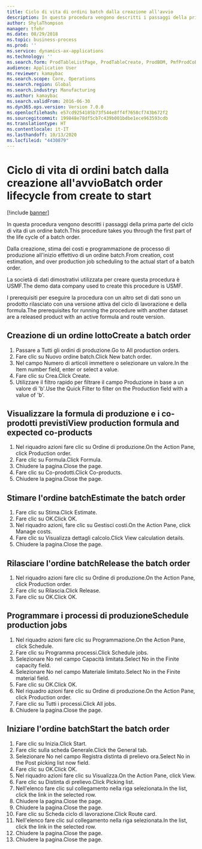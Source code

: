```yaml
---
title: Ciclo di vita di ordini batch dalla creazione all'avvio
description: In questa procedura vengono descritti i passaggi della prima parte del ciclo di vita di un ordine batch.
author: ShylaThompson
manager: tfehr
ms.date: 08/29/2018
ms.topic: business-process
ms.prod: ''
ms.service: dynamics-ax-applications
ms.technology: ''
ms.search.form: ProdTableListPage, ProdTableCreate, ProdBOM, PmfProdCoBy, ProdParmCostEstimation, ProdCalcTrans, ProdParmRelease, ProdSchedule, ProdRouteJob, ProdParmStartUp, ProdJournalTransBOM, ProdJournalTransRoute
audience: Application User
ms.reviewer: kamaybac
ms.search.scope: Core, Operations
ms.search.region: Global
ms.search.industry: Manufacturing
ms.author: kamaybac
ms.search.validFrom: 2016-06-30
ms.dyn365.ops.version: Version 7.0.0
ms.openlocfilehash: e57cd9254185b73f544e8ff4f7658cf743b672f2
ms.sourcegitcommit: 199848e78df5cb7c439b001bdbe1ece963593cdb
ms.translationtype: HT
ms.contentlocale: it-IT
ms.lasthandoff: 10/13/2020
ms.locfileid: "4430879"
---
```

# <a name="batch-order-lifecycle-from-create-to-start"></a><span data-ttu-id="d3388-103">Ciclo di vita di ordini batch dalla creazione all'avvio</span><span class="sxs-lookup"><span data-stu-id="d3388-103">Batch order lifecycle from create to start</span></span>

[!include [banner](../../includes/banner.md)]

<span data-ttu-id="d3388-104">In questa procedura vengono descritti i passaggi della prima parte del ciclo di vita di un ordine batch.</span><span class="sxs-lookup"><span data-stu-id="d3388-104">This procedure takes you through the first part of the life cycle of a batch order.</span></span>

<span data-ttu-id="d3388-105">Dalla creazione, stima dei costi e programmazione de processo di produzione all'inizio effettivo di un ordine batch.</span><span class="sxs-lookup"><span data-stu-id="d3388-105">From creation, cost estimation, and over production job scheduling to the actual start of a batch order.</span></span>



<span data-ttu-id="d3388-106">La società di dati dimostrativi utilizzata per creare questa procedura è USMF.</span><span class="sxs-lookup"><span data-stu-id="d3388-106">The demo data company used to create this procedure is USMF.</span></span> 



<span data-ttu-id="d3388-107">I prerequisiti per eseguire la procedura con un altro set di dati sono un prodotto rilasciato con una versione attiva del ciclo di lavorazione e della formula.</span><span class="sxs-lookup"><span data-stu-id="d3388-107">The prerequisites for running the procedure with another dataset are a released product with an active formula and route version.</span></span>


## <a name="create-a-batch-order"></a><span data-ttu-id="d3388-108">Creazione di un ordine lotto</span><span class="sxs-lookup"><span data-stu-id="d3388-108">Create a batch order</span></span>
1. <span data-ttu-id="d3388-109">Passare a Tutti gli ordini di produzione.</span><span class="sxs-lookup"><span data-stu-id="d3388-109">Go to All production orders.</span></span>
2. <span data-ttu-id="d3388-110">Fare clic su Nuovo ordine batch.</span><span class="sxs-lookup"><span data-stu-id="d3388-110">Click New batch order.</span></span>
3. <span data-ttu-id="d3388-111">Nel campo Numero di articoli immettere o selezionare un valore.</span><span class="sxs-lookup"><span data-stu-id="d3388-111">In the Item number field, enter or select a value.</span></span>
4. <span data-ttu-id="d3388-112">Fare clic su Crea.</span><span class="sxs-lookup"><span data-stu-id="d3388-112">Click Create.</span></span>
5. <span data-ttu-id="d3388-113">Utilizzare il filtro rapido per filtrare il campo Produzione in base a un valore di 'b'.</span><span class="sxs-lookup"><span data-stu-id="d3388-113">Use the Quick Filter to filter on the Production field with a value of 'b'.</span></span>

## <a name="view-production-formula-and-expected-co-products"></a><span data-ttu-id="d3388-114">Visualizzare la formula di produzione e i co-prodotti previsti</span><span class="sxs-lookup"><span data-stu-id="d3388-114">View production formula and expected co-products</span></span>
1. <span data-ttu-id="d3388-115">Nel riquadro azioni fare clic su Ordine di produzione.</span><span class="sxs-lookup"><span data-stu-id="d3388-115">On the Action Pane, click Production order.</span></span>
2. <span data-ttu-id="d3388-116">Fare clic su Formula.</span><span class="sxs-lookup"><span data-stu-id="d3388-116">Click Formula.</span></span>
3. <span data-ttu-id="d3388-117">Chiudere la pagina.</span><span class="sxs-lookup"><span data-stu-id="d3388-117">Close the page.</span></span>
4. <span data-ttu-id="d3388-118">Fare clic su Co-prodotti.</span><span class="sxs-lookup"><span data-stu-id="d3388-118">Click Co-products.</span></span>
5. <span data-ttu-id="d3388-119">Chiudere la pagina.</span><span class="sxs-lookup"><span data-stu-id="d3388-119">Close the page.</span></span>

## <a name="estimate-the-batch-order"></a><span data-ttu-id="d3388-120">Stimare l'ordine batch</span><span class="sxs-lookup"><span data-stu-id="d3388-120">Estimate the batch order</span></span>
1. <span data-ttu-id="d3388-121">Fare clic su Stima.</span><span class="sxs-lookup"><span data-stu-id="d3388-121">Click Estimate.</span></span>
2. <span data-ttu-id="d3388-122">Fare clic su OK.</span><span class="sxs-lookup"><span data-stu-id="d3388-122">Click OK.</span></span>
3. <span data-ttu-id="d3388-123">Nel riquadro azioni, fare clic su Gestisci costi.</span><span class="sxs-lookup"><span data-stu-id="d3388-123">On the Action Pane, click Manage costs.</span></span>
4. <span data-ttu-id="d3388-124">Fare clic su Visualizza dettagli calcolo.</span><span class="sxs-lookup"><span data-stu-id="d3388-124">Click View calculation details.</span></span>
5. <span data-ttu-id="d3388-125">Chiudere la pagina.</span><span class="sxs-lookup"><span data-stu-id="d3388-125">Close the page.</span></span>

## <a name="release-the-batch-order"></a><span data-ttu-id="d3388-126">Rilasciare l'ordine batch</span><span class="sxs-lookup"><span data-stu-id="d3388-126">Release the batch order</span></span>
1. <span data-ttu-id="d3388-127">Nel riquadro azioni fare clic su Ordine di produzione.</span><span class="sxs-lookup"><span data-stu-id="d3388-127">On the Action Pane, click Production order.</span></span>
2. <span data-ttu-id="d3388-128">Fare clic su Rilascia.</span><span class="sxs-lookup"><span data-stu-id="d3388-128">Click Release.</span></span>
3. <span data-ttu-id="d3388-129">Fare clic su OK.</span><span class="sxs-lookup"><span data-stu-id="d3388-129">Click OK.</span></span>

## <a name="schedule-production-jobs"></a><span data-ttu-id="d3388-130">Programmare i processi di produzione</span><span class="sxs-lookup"><span data-stu-id="d3388-130">Schedule production jobs</span></span>
1. <span data-ttu-id="d3388-131">Nel riquadro azioni fare clic su Programmazione.</span><span class="sxs-lookup"><span data-stu-id="d3388-131">On the Action Pane, click Schedule.</span></span>
2. <span data-ttu-id="d3388-132">Fare clic su Programma processi.</span><span class="sxs-lookup"><span data-stu-id="d3388-132">Click Schedule jobs.</span></span>
3. <span data-ttu-id="d3388-133">Selezionare No nel campo Capacità limitata.</span><span class="sxs-lookup"><span data-stu-id="d3388-133">Select No in the Finite capacity field.</span></span>
4. <span data-ttu-id="d3388-134">Selezionare No nel campo Materiale limitato.</span><span class="sxs-lookup"><span data-stu-id="d3388-134">Select No in the Finite material field.</span></span>
5. <span data-ttu-id="d3388-135">Fare clic su OK.</span><span class="sxs-lookup"><span data-stu-id="d3388-135">Click OK.</span></span>
6. <span data-ttu-id="d3388-136">Nel riquadro azioni fare clic su Ordine di produzione.</span><span class="sxs-lookup"><span data-stu-id="d3388-136">On the Action Pane, click Production order.</span></span>
7. <span data-ttu-id="d3388-137">Fare clic su Tutti i processi.</span><span class="sxs-lookup"><span data-stu-id="d3388-137">Click All jobs.</span></span>
8. <span data-ttu-id="d3388-138">Chiudere la pagina.</span><span class="sxs-lookup"><span data-stu-id="d3388-138">Close the page.</span></span>

## <a name="start-the-batch-order"></a><span data-ttu-id="d3388-139">Iniziare l'ordine batch</span><span class="sxs-lookup"><span data-stu-id="d3388-139">Start the batch order</span></span>
1. <span data-ttu-id="d3388-140">Fare clic su Inizia.</span><span class="sxs-lookup"><span data-stu-id="d3388-140">Click Start.</span></span>
2. <span data-ttu-id="d3388-141">Fare clic sulla scheda Generale.</span><span class="sxs-lookup"><span data-stu-id="d3388-141">Click the General tab.</span></span>
3. <span data-ttu-id="d3388-142">Selezionare No nel campo Registra distinta di prelievo ora.</span><span class="sxs-lookup"><span data-stu-id="d3388-142">Select No in the Post picking list now field.</span></span>
4. <span data-ttu-id="d3388-143">Fare clic su OK.</span><span class="sxs-lookup"><span data-stu-id="d3388-143">Click OK.</span></span>
5. <span data-ttu-id="d3388-144">Nel riquadro azioni fare clic su Visualizza.</span><span class="sxs-lookup"><span data-stu-id="d3388-144">On the Action Pane, click View.</span></span>
6. <span data-ttu-id="d3388-145">Fare clic su Distinta di prelievo.</span><span class="sxs-lookup"><span data-stu-id="d3388-145">Click Picking list.</span></span>
7. <span data-ttu-id="d3388-146">Nell'elenco fare clic sul collegamento nella riga selezionata.</span><span class="sxs-lookup"><span data-stu-id="d3388-146">In the list, click the link in the selected row.</span></span>
8. <span data-ttu-id="d3388-147">Chiudere la pagina.</span><span class="sxs-lookup"><span data-stu-id="d3388-147">Close the page.</span></span>
9. <span data-ttu-id="d3388-148">Chiudere la pagina.</span><span class="sxs-lookup"><span data-stu-id="d3388-148">Close the page.</span></span>
10. <span data-ttu-id="d3388-149">Fare clic su Scheda ciclo di lavorazione.</span><span class="sxs-lookup"><span data-stu-id="d3388-149">Click Route card.</span></span>
11. <span data-ttu-id="d3388-150">Nell'elenco fare clic sul collegamento nella riga selezionata.</span><span class="sxs-lookup"><span data-stu-id="d3388-150">In the list, click the link in the selected row.</span></span>
12. <span data-ttu-id="d3388-151">Chiudere la pagina.</span><span class="sxs-lookup"><span data-stu-id="d3388-151">Close the page.</span></span>
13. <span data-ttu-id="d3388-152">Chiudere la pagina.</span><span class="sxs-lookup"><span data-stu-id="d3388-152">Close the page.</span></span>


